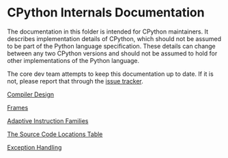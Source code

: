 
# CPython Internals Documentation

The documentation in this folder is intended for CPython maintainers.
It describes implementation details of CPython, which should not be
assumed to be part of the Python language specification. These details
can change between any two CPython versions and should not be assumed
to hold for other implementations of the Python language.

The core dev team attempts to keep this documentation up to date. If
it is not, please report that through the
[issue tracker](https://github.com/python/cpython/issues).


[Compiler Design](compiler.md)

[Frames](frames.md)

[Adaptive Instruction Families](adaptive.md)

[The Source Code Locations Table](locations.md)

[Exception Handling](exception_handling.md)
